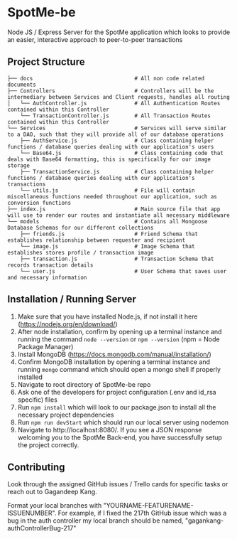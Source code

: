 # SpotMe-be
Node JS / Express Server for the SpotMe application which looks to provide an easier, interactive approach to peer-to-peer transactions


## Project Structure 
```
├── docs                                # All non code related documents
├── Controllers                         # Controllers will be the intermediary between Services and Client requests, handles all routing
│   └── AuthController.js               # All Authentication Routes contained within this Controller
    └── TransactionController.js        # All Transaction Routes contained within this Controller
└── Services                            # Services will serve similar to a DAO, such that they will provide all of our database operations
    ├── AuthService.js                  # Class containing helper functions / database queries dealing with our application's users 
    └── Base64.js                       # Class containing code that deals with Base64 formatting, this is specifically for our image storage 
    ├── TransactionService.js           # Class containing helper functions / database queries dealing with our application's transactions 
    └── utils.js                        # File will contain miscellaneous functions needed throughout our application, such as conversion functions 
├── index.js                            # Main source file that app will use to render our routes and instantiate all necessary middleware
└── models                              # Contains all Mongoose Database Schemas for our different collections
    ├── friends.js                      # Friend Schema that establishes relationship between requester and recipient
    └── image.js                        # Image Schema that establishes stores profile / transaction image
    ├── transaction.js                  # Transaction Schema that records transaction details 
    └── user.js                         # User Schema that saves user and necessary information
```

## Installation / Running Server 
1. Make sure that you have installed Node.js, if not install it here (https://nodejs.org/en/download/)
2. After node installation, confirm by opening up a terminal instance and running the command `node --version` or `npm --version` (npm = Node Package Manager)
3. Install MongoDB (https://docs.mongodb.com/manual/installation/)
4. Confirm MongoDB installation by opening a terminal instance and running `mongo` command which should open a mongo shell if properly installed
5. Navigate to root directory of SpotMe-be repo
6. Ask one of the developers for project configuration (.env and id_rsa specific) files 
7. Run `npm install` which will look to our package.json to install all the necessary project dependencies 
8. Run `npm run devStart` which should run our local server using nodemon 
9. Navigate to http://localhost:8080/. If you see a JSON response welcoming you to the SpotMe Back-end, you have successfully setup the project correctly.


## Contributing 
Look through the assigned GitHub issues / Trello cards for specific tasks or reach out to Gagandeep Kang. 

Format your local branches with "YOURNAME-FEATURENAME-ISSUENUMBER". For example, if I fixed the 217th GitHub issue which was a bug in the auth controller my local branch should be named, "gagankang-authControllerBug-217"


